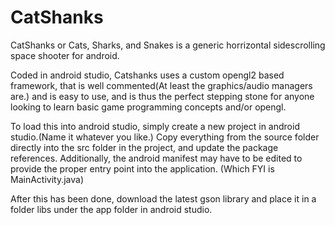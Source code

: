 CatShanks
=========

CatShanks or Cats, Sharks, and Snakes is a generic horrizontal sidescrolling space shooter for android. 

Coded in android studio, Catshanks uses a custom opengl2 based framework, that is well commented(At least the graphics/audio managers are.) and is easy to use, and is thus the perfect stepping stone for anyone looking to learn basic game programming concepts and/or opengl.

To load this into android studio, simply create a new project in android studio.(Name it whatever you like.)
Copy everything from the source folder directly into the src folder in the project, and update the package references.
Additionally, the android manifest may have to be edited to provide the proper entry point into the application. (Which FYI is MainActivity.java)

After this has been done, download the latest gson library and place it in a folder libs under the app folder in android studio.


